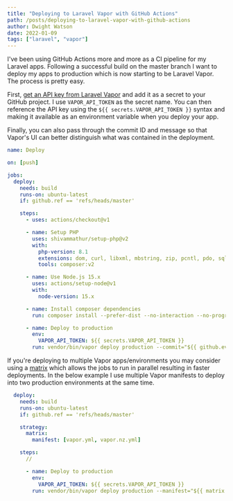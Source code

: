 ```yaml
---
title: "Deploying to Laravel Vapor with GitHub Actions"
path: /posts/deploying-to-laravel-vapor-with-github-actions
author: Dwight Watson
date: 2022-01-09
tags: ["laravel", "vapor"]
---
```


I've been using GitHub Actions more and more as a CI pipeline for my Laravel apps. Following a successful build on the master branch I want to deploy my apps to production which is now starting to be Laravel Vapor. The process is pretty easy.

First, [get an API key from Laravel Vapor](https://vapor.laravel.com/app/account/api-tokens) and add it as a secret to your GitHub project. I use `VAPOR_API_TOKEN` as the secret name. You can then reference the API key using the `${{ secrets.VAPOR_API_TOKEN }}` syntax and making it available as an environment variable when you deploy your app.

Finally, you can also pass through the commit ID and message so that Vapor's UI can better distinguish what was contained in the deployment.

```yml
name: Deploy

on: [push]

jobs:
  deploy:
    needs: build
    runs-on: ubuntu-latest
    if: github.ref == 'refs/heads/master'

    steps:
      - uses: actions/checkout@v1

      - name: Setup PHP
        uses: shivammathur/setup-php@v2
        with:
          php-version: 8.1
          extensions: dom, curl, libxml, mbstring, zip, pcntl, pdo, sqlite, pdo_sqlite, gd, redis, memcached
          tools: composer:v2

      - name: Use Node.js 15.x
        uses: actions/setup-node@v1
        with:
          node-version: 15.x

      - name: Install composer dependencies
        run: composer install --prefer-dist --no-interaction --no-progress

      - name: Deploy to production
        env:
          VAPOR_API_TOKEN: ${{ secrets.VAPOR_API_TOKEN }}
        run: vendor/bin/vapor deploy production --commit="${{ github.event.head_commit.id }}" --message="${{ github.event.head_commit.message }}"
```

If you're deploying to multiple Vapor apps/environments you may consider using a [matrix](https://docs.github.com/en/actions/learn-github-actions/workflow-syntax-for-github-actions#jobsjob_idstrategymatrix) which allows the jobs to run in parallel resulting in faster deployments. In the below example I use multiple Vapor manifests to deploy into two production environments at the same time.

```yml
  deploy:
    needs: build
    runs-on: ubuntu-latest
    if: github.ref == 'refs/heads/master'

    strategy:
      matrix:
        manifest: [vapor.yml, vapor.nz.yml]

    steps:
      //

      - name: Deploy to production
        env:
          VAPOR_API_TOKEN: ${{ secrets.VAPOR_API_TOKEN }}
        run: vendor/bin/vapor deploy production --manifest="${{ matrix.manifest }}" --commit="${{ github.event.head_commit.id }}" --message="${{ github.event.head_commit.message }}"
```
